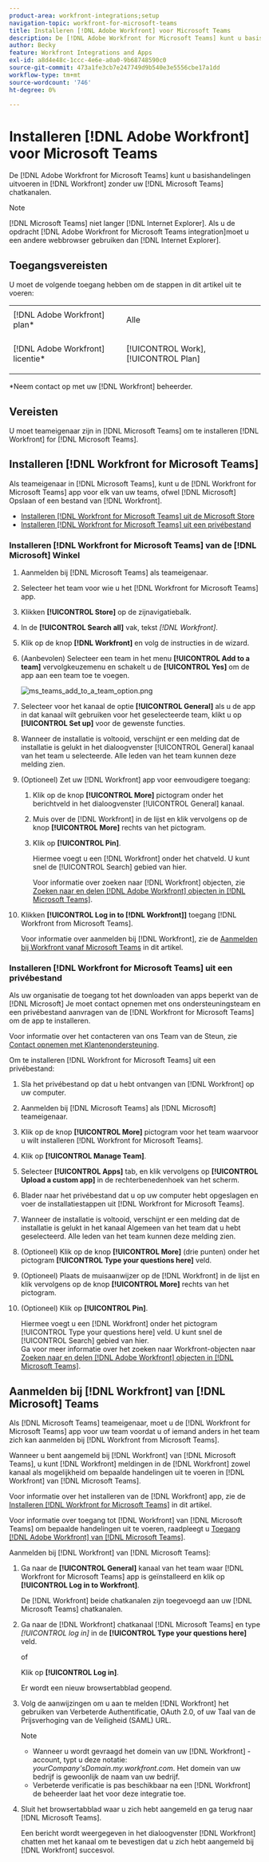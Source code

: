 ```yaml
---
product-area: workfront-integrations;setup
navigation-topic: workfront-for-microsoft-teams
title: Installeren [!DNL Adobe Workfront] voor Microsoft Teams
description: De [!DNL Adobe Workfront for Microsoft Teams] kunt u basishandelingen uitvoeren in [!DNL Workfront] zonder uw [!DNL Microsoft Teams] chatkanalen.
author: Becky
feature: Workfront Integrations and Apps
exl-id: a8d4e48c-1ccc-4e6e-a0a0-9b68748590c0
source-git-commit: 473a1fe3cb7e247749d9b540e3e5556cbe17a1dd
workflow-type: tm+mt
source-wordcount: '746'
ht-degree: 0%

---
```


# Installeren [!DNL Adobe Workfront] voor Microsoft Teams

De [!DNL Adobe Workfront for Microsoft Teams] kunt u basishandelingen uitvoeren in [!DNL Workfront] zonder uw [!DNL Microsoft Teams] chatkanalen.

>[!NOTE]
>
>[!DNL Microsoft Teams] niet langer [!DNL Internet Explorer]. Als u de opdracht [!DNL Adobe Workfront for Microsoft Teams integration]moet u een andere webbrowser gebruiken dan [!DNL Internet Explorer].


## Toegangsvereisten

U moet de volgende toegang hebben om de stappen in dit artikel uit te voeren:

<table style="table-layout:auto"> 
 <col> 
 <col> 
 <tbody> 
  <tr> 
   <td role="rowheader">[!DNL Adobe Workfront] plan*</td> 
   <td> <p>Alle</p> </td> 
  </tr> 
  <tr> 
   <td role="rowheader">[!DNL Adobe Workfront] licentie*</td> 
   <td> <p>[!UICONTROL Work], [!UICONTROL Plan]</p> </td> 
  </tr> 
 </tbody> 
</table>

&#42;Neem contact op met uw [!DNL Workfront] beheerder.

## Vereisten

U moet teameigenaar zijn in [!DNL Microsoft Teams] om te installeren [!DNL Workfront] for [!DNL Microsoft Teams].

## Installeren [!DNL Workfront for Microsoft Teams]

Als teameigenaar in [!DNL Microsoft Teams], kunt u de [!DNL Workfront for Microsoft Teams] app voor elk van uw teams, ofwel [!DNL Microsoft] Opslaan of een bestand van [!DNL Workfront].

* [Installeren [!DNL Workfront for Microsoft Teams] uit de Microsoft Store](#install-workfront-for-microsoft-teams-from-the-microsoft-store)
* [Installeren [!DNL Workfront for Microsoft Teams] uit een privébestand](#install-workfront-for-microsoft-teams-from-a-private-file)

### Installeren [!DNL Workfront for Microsoft Teams] van de [!DNL Microsoft] Winkel

1. Aanmelden bij [!DNL Microsoft Teams] als teameigenaar.
1. Selecteer het team voor wie u het [!DNL Workfront for Microsoft Teams] app.
1. Klikken **[!UICONTROL Store]** op de zijnavigatiebalk.

1. In de **[!UICONTROL Search all]** vak, tekst *[!DNL Workfront]*.

1. Klik op de knop **[!DNL Workfront]** en volg de instructies in de wizard.
1. (Aanbevolen) Selecteer een team in het menu **[!UICONTROL Add to a team]** vervolgkeuzemenu en schakelt u de **[!UICONTROL Yes]** om de app aan een team toe te voegen.

   ![ms_teams_add_to_a_team_option.png](assets/ms-teams-add-to-a-team-option-350x122.png)

1. Selecteer voor het kanaal de optie **[!UICONTROL General]** als u de app in dat kanaal wilt gebruiken voor het geselecteerde team, klikt u op **[!UICONTROL Set up]** voor de gewenste functies.

1. Wanneer de installatie is voltooid, verschijnt er een melding dat de installatie is gelukt in het dialoogvenster [!UICONTROL General] kanaal van het team u selecteerde. Alle leden van het team kunnen deze melding zien.
1. (Optioneel) Zet uw [!DNL Workfront] app voor eenvoudigere toegang:

   1. Klik op de knop **[!UICONTROL More]** pictogram onder het berichtveld in het dialoogvenster [!UICONTROL General] kanaal.

   1. Muis over de [!DNL Workfront] in de lijst en klik vervolgens op de knop **[!UICONTROL More]** rechts van het pictogram.

   1. Klik op **[!UICONTROL Pin]**.

      Hiermee voegt u een [!DNL Workfront] onder het chatveld. U kunt snel de [!UICONTROL Search] gebied van hier.

      Voor informatie over zoeken naar [!DNL Workfront] objecten, zie [Zoeken naar en delen [!DNL Adobe Workfront] objecten in [!DNL Microsoft Teams]](../../workfront-integrations-and-apps/using-workfront-with-microsoft-teams/search-for-and-share-wf-items-in-ms-teams.md).

1. Klikken **[!UICONTROL Log in to [!DNL Workfront]]** toegang [!DNL Workfront from Microsoft Teams].

   Voor informatie over aanmelden bij [!DNL Workfront], zie de [Aanmelden bij Workfront vanaf Microsoft Teams](#log-in-to-workfront-from-microsoft-teams) in dit artikel.

### Installeren [!DNL Workfront for Microsoft Teams] uit een privébestand

Als uw organisatie de toegang tot het downloaden van apps beperkt van de [!DNL Microsoft] Je moet contact opnemen met ons ondersteuningsteam en een privébestand aanvragen van de [!DNL Workfront for Microsoft Teams] om de app te installeren.

Voor informatie over het contacteren van ons Team van de Steun, zie [Contact opnemen met Klantenondersteuning](../../workfront-basics/tips-tricks-and-troubleshooting/contact-customer-support.md).

Om te installeren [!DNL Workfront for Microsoft Teams] uit een privébestand:

1. Sla het privébestand op dat u hebt ontvangen van [!DNL Workfront] op uw computer.
1. Aanmelden bij [!DNL Microsoft Teams] als [!DNL Microsoft] teameigenaar.
1. Klik op de knop **[!UICONTROL More]** pictogram voor het team waarvoor u wilt installeren [!DNL Workfront for Microsoft Teams].

1. Klik op **[!UICONTROL Manage Team]**.
1. Selecteer **[!UICONTROL Apps]** tab, en klik vervolgens op **[!UICONTROL Upload a custom app]** in de rechterbenedenhoek van het scherm.

1. Blader naar het privébestand dat u op uw computer hebt opgeslagen en voer de installatiestappen uit [!DNL Workfront for Microsoft Teams].
1. Wanneer de installatie is voltooid, verschijnt er een melding dat de installatie is gelukt in het kanaal Algemeen van het team dat u hebt geselecteerd. Alle leden van het team kunnen deze melding zien.
1. (Optioneel) Klik op de knop **[!UICONTROL More]** (drie punten) onder het pictogram **[!UICONTROL Type your questions here]** veld.

1. (Optioneel) Plaats de muisaanwijzer op de [!DNL Workfront] in de lijst en klik vervolgens op de knop **[!UICONTROL More]** rechts van het pictogram.

1. (Optioneel) Klik op **[!UICONTROL Pin]**.

   Hiermee voegt u een [!DNL Workfront] onder het pictogram [!UICONTROL Type your questions here] veld. U kunt snel de [!UICONTROL Search] gebied van hier.\
   Ga voor meer informatie over het zoeken naar Workfront-objecten naar [Zoeken naar en delen [!DNL Adobe Workfront] objecten in [!DNL Microsoft Teams]](../../workfront-integrations-and-apps/using-workfront-with-microsoft-teams/search-for-and-share-wf-items-in-ms-teams.md).

## Aanmelden bij [!DNL Workfront] van [!DNL Microsoft] Teams

Als [!DNL Microsoft Teams] teameigenaar, moet u de [!DNL Workfront for Microsoft Teams] app voor uw team voordat u of iemand anders in het team zich kan aanmelden bij [!DNL Workfront from Microsoft Teams].

Wanneer u bent aangemeld bij [!DNL Workfront] van [!DNL Microsoft Teams], u kunt [!DNL Workfront] meldingen in de [!DNL Workfront] zowel kanaal als mogelijkheid om bepaalde handelingen uit te voeren in [!DNL Workfront] van [!DNL Microsoft Teams].

Voor informatie over het installeren van de [!DNL Workfront] app, zie de [Installeren [!DNL Workfront for Microsoft Teams]](#install-workfront-for-microsoft-teams) in dit artikel.

Voor informatie over toegang tot [!DNL Workfront] van [!DNL Microsoft Teams] om bepaalde handelingen uit te voeren, raadpleegt u [Toegang [!DNL Adobe Workfront] van [!DNL Microsoft Teams]](../../workfront-integrations-and-apps/using-workfront-with-microsoft-teams/access-workfront-from-ms-teams.md).

Aanmelden bij [!DNL Workfront] van [!DNL Microsoft Teams]:

1. Ga naar de **[!UICONTROL General]** kanaal van het team waar [!DNL Workfront for Microsoft Teams] app is geïnstalleerd en klik op **[!UICONTROL Log in to Workfront]**.

   De [!DNL Workfront] beide chatkanalen zijn toegevoegd aan uw [!DNL Microsoft Teams] chatkanalen.

1. Ga naar de [!DNL Workfront] chatkanaal [!DNL Microsoft Teams] en type *[!UICONTROL log in]* in de **[!UICONTROL Type your questions here]** veld.

   of

   Klik op **[!UICONTROL Log in]**.

   Er wordt een nieuw browsertabblad geopend.

1. Volg de aanwijzingen om u aan te melden [!DNL Workfront] het gebruiken van Verbeterde Authentificatie, OAuth 2.0, of uw Taal van de Prijsverhoging van de Veiligheid (SAML) URL.

   >[!NOTE]
   >
   >* Wanneer u wordt gevraagd het domein van uw [!DNL Workfront] -account, typt u deze notatie: *yourCompany&#39;sDomain.my.workfront.com*. Het domein van uw bedrijf is gewoonlijk de naam van uw bedrijf.
   >* Verbeterde verificatie is pas beschikbaar na een [!DNL Workfront] de beheerder laat het voor deze integratie toe.



1. Sluit het browsertabblad waar u zich hebt aangemeld en ga terug naar [!DNL Microsoft Teams].

   Een bericht wordt weergegeven in het dialoogvenster [!DNL Workfront] chatten met het kanaal om te bevestigen dat u zich hebt aangemeld bij [!DNL Workfront] succesvol.
